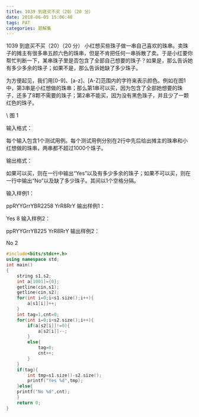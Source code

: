 ```yaml
---
title: 1039 到底买不买（20）（20 分）
date: 2018-06-05 15:06:48
tags: PAT
categories: 题解集
---
```


1039 到底买不买（20）（20 分）
小红想买些珠子做一串自己喜欢的珠串。卖珠子的摊主有很多串五颜六色的珠串，但是不肯把任何一串拆散了卖。于是小红要你帮忙判断一下，某串珠子里是否包含了全部自己想要的珠子？如果是，那么告诉她有多少多余的珠子；如果不是，那么告诉她缺了多少珠子。

为方便起见，我们用[0-9]、[a-z]、[A-Z]范围内的字符来表示颜色。例如在图1中，第3串是小红想做的珠串；那么第1串可以买，因为包含了全部她想要的珠子，还多了8颗不需要的珠子；第2串不能买，因为没有黑色珠子，并且少了一颗红色的珠子。

\ 图 1

输入格式：

每个输入包含1个测试用例。每个测试用例分别在2行中先后给出摊主的珠串和小红想做的珠串，两串都不超过1000个珠子。

输出格式：

如果可以买，则在一行中输出“Yes”以及有多少多余的珠子；如果不可以买，则在一行中输出“No”以及缺了多少珠子。其间以1个空格分隔。

输入样例1：

ppRYYGrrYBR2258
YrR8RrY
输出样例1：

Yes 8
输入样例2：

ppRYYGrrYB225
YrR8RrY
输出样例2：

No 2

```cpp
#include<bits/stdc++.h>
using namespace std;
int main()
{
    string s1,s2;
    int a[1001]={0};
    getline(cin,s1);
    getline(cin,s2);
    for(int i=0;i<s1.size();i++){
        a[s1[i]]++;
    }
    int tag=1,cnt=0;
    for(int i=0;i<s2.size();i++){
        if(a[s2[i]]!=0){
            a[s2[i]]--;
        }
        else{
            tag=0;
            cnt++;
        }
    }
    if(tag){
        int tmp=s1.size()-s2.size();
        printf("Yes %d",tmp);
    }else{
    printf("No %d",cnt);
    }
    return 0;
}

```